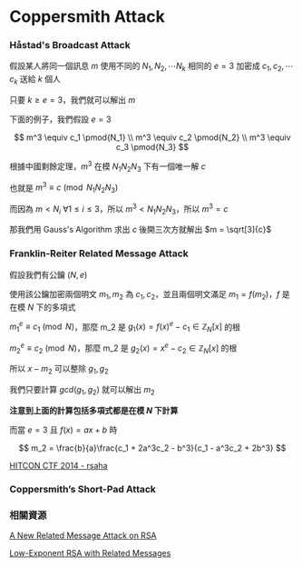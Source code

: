 # Coppersmith Attack

### Håstad's Broadcast Attack

假設某人將同一個訊息 $m$ 使用不同的 $N_1, N_2, \cdots N_k$ 相同的 $e = 3$ 加密成 $c_1, c_2, \cdots c_k$ 送給 $k$ 個人

只要 $k \ge e = 3$，我們就可以解出 $m$

下面的例子，我們假設 $e = 3$

$$
m^3 \equiv c_1 \pmod{N_1} \\
m^3 \equiv c_2 \pmod{N_2} \\
m^3 \equiv c_3 \pmod{N_3}
$$

根據中國剩餘定理，$m^3$ 在模 $N_1N_2N_3$ 下有一個唯一解 $c$

也就是 $m^3 \equiv c \pmod{N_1N_2N_3}$

而因為 $m \lt N_i\ \forall 1 \le i \le 3$，所以 $m^3 \lt N_1N_2N_3$，所以 $m^3 = c$

那我們用 Gauss's Algorithm 求出 $c$ 後開三次方就解出 $m = \sqrt[3]{c}$

### Franklin-Reiter Related Message Attack

假設我們有公鑰 $(N, e)$

使用該公鑰加密兩個明文 $m_1, m_2$ 為 $c_1, c_2$，並且兩個明文滿足 $m_1 = f(m_2)$，$f$ 是在模 $N$ 下的多項式

$m_1^e \equiv c_1 \pmod{N}$，那麼 m_2 是 $g_1(x) = f(x)^e - c_1 \in \mathbb{Z}_{N}[x]$ 的根

$m_2^e \equiv c_2 \pmod{N}$，那麼 m_2 是 $g_2(x) = x^e - c_2 \in \mathbb{Z}_{N}[x]$ 的根

所以 $x - m_2$ 可以整除 $g_1, g_2$

我們只要計算 $gcd(g_1, g_2)$ 就可以解出 $m_2$

**注意到上面的計算包括多項式都是在模 $N$ 下計算**

而當 $e = 3$ 且 $f(x) = ax + b$ 時

$$
m_2 = \frac{b}{a}\frac{c_1 + 2a^3c_2 - b^3}{c_1 - a^3c_2 + 2b^3}
$$

[HITCON CTF 2014 - rsaha](https://github.com/ctfs/write-ups-2014/tree/master/hitcon-ctf-2014/rsaha)

### Coppersmith’s Short-Pad Attack

### 相關資源

[A New Related Message Attack on RSA](https://www.iacr.org/archive/pkc2005/33860001/33860001.pdf)

[Low-Exponent RSA with Related Messages](https://www.cs.unc.edu/~reiter/papers/1996/Eurocrypt.pdf)
